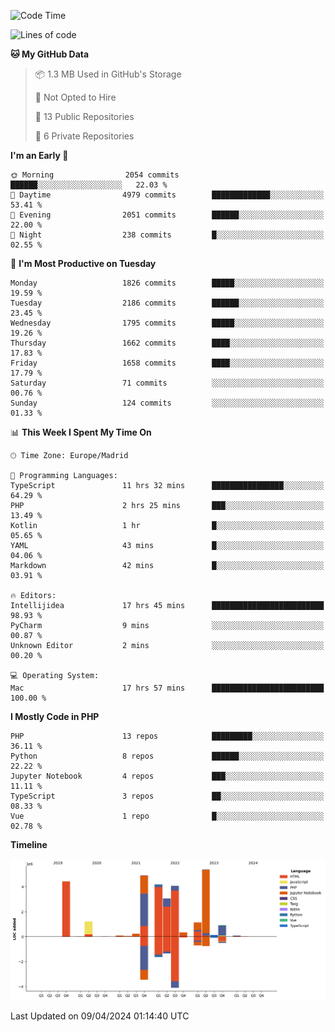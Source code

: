 <!--START_SECTION:waka-->
![Code Time](http://img.shields.io/badge/Code%20Time-133%20hrs%209%20mins-blue)

![Lines of code](https://img.shields.io/badge/From%20Hello%20World%20I%27ve%20Written-30.2%20million%20lines%20of%20code-blue)

**🐱 My GitHub Data** 

> 📦 1.3 MB Used in GitHub's Storage 
 > 
> 🚫 Not Opted to Hire
 > 
> 📜 13 Public Repositories 
 > 
> 🔑 6 Private Repositories 
 > 
**I'm an Early 🐤** 

```text
🌞 Morning                2054 commits        ██████░░░░░░░░░░░░░░░░░░░   22.03 % 
🌆 Daytime                4979 commits        █████████████░░░░░░░░░░░░   53.41 % 
🌃 Evening                2051 commits        ██████░░░░░░░░░░░░░░░░░░░   22.00 % 
🌙 Night                  238 commits         █░░░░░░░░░░░░░░░░░░░░░░░░   02.55 % 
```
📅 **I'm Most Productive on Tuesday** 

```text
Monday                   1826 commits        █████░░░░░░░░░░░░░░░░░░░░   19.59 % 
Tuesday                  2186 commits        ██████░░░░░░░░░░░░░░░░░░░   23.45 % 
Wednesday                1795 commits        █████░░░░░░░░░░░░░░░░░░░░   19.26 % 
Thursday                 1662 commits        ████░░░░░░░░░░░░░░░░░░░░░   17.83 % 
Friday                   1658 commits        ████░░░░░░░░░░░░░░░░░░░░░   17.79 % 
Saturday                 71 commits          ░░░░░░░░░░░░░░░░░░░░░░░░░   00.76 % 
Sunday                   124 commits         ░░░░░░░░░░░░░░░░░░░░░░░░░   01.33 % 
```


📊 **This Week I Spent My Time On** 

```text
🕑︎ Time Zone: Europe/Madrid

💬 Programming Languages: 
TypeScript               11 hrs 32 mins      ████████████████░░░░░░░░░   64.29 % 
PHP                      2 hrs 25 mins       ███░░░░░░░░░░░░░░░░░░░░░░   13.49 % 
Kotlin                   1 hr                █░░░░░░░░░░░░░░░░░░░░░░░░   05.65 % 
YAML                     43 mins             █░░░░░░░░░░░░░░░░░░░░░░░░   04.06 % 
Markdown                 42 mins             █░░░░░░░░░░░░░░░░░░░░░░░░   03.91 % 

🔥 Editors: 
Intellijidea             17 hrs 45 mins      █████████████████████████   98.93 % 
PyCharm                  9 mins              ░░░░░░░░░░░░░░░░░░░░░░░░░   00.87 % 
Unknown Editor           2 mins              ░░░░░░░░░░░░░░░░░░░░░░░░░   00.20 % 

💻 Operating System: 
Mac                      17 hrs 57 mins      █████████████████████████   100.00 % 
```

**I Mostly Code in PHP** 

```text
PHP                      13 repos            █████████░░░░░░░░░░░░░░░░   36.11 % 
Python                   8 repos             ██████░░░░░░░░░░░░░░░░░░░   22.22 % 
Jupyter Notebook         4 repos             ███░░░░░░░░░░░░░░░░░░░░░░   11.11 % 
TypeScript               3 repos             ██░░░░░░░░░░░░░░░░░░░░░░░   08.33 % 
Vue                      1 repo              █░░░░░░░░░░░░░░░░░░░░░░░░   02.78 % 
```



**Timeline**

![Lines of Code chart](https://raw.githubusercontent.com/danisoronellas/danisoronellas/main/assets/bar_graph.png)


 Last Updated on 09/04/2024 01:14:40 UTC
<!--END_SECTION:waka-->
